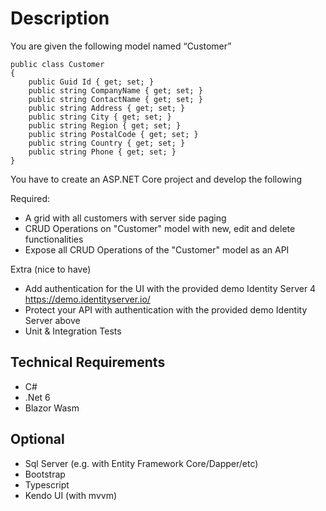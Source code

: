 # Description

You are given the following model named “Customer” 

```
public class Customer
{
	public Guid Id { get; set; }
	public string CompanyName { get; set; }
	public string ContactName { get; set; }
	public string Address { get; set; }
	public string City { get; set; }
	public string Region { get; set; }
	public string PostalCode { get; set; }
	public string Country { get; set; }
	public string Phone { get; set; }
}
```

You have to create an ASP.NET Core project and develop the following

Required: 
- A grid with all customers with server side paging
- CRUD Operations on "Customer" model with new, edit and delete functionalities
- Expose all CRUD Operations of the "Customer" model as an API 

Extra (nice to have)
- Add authentication for the UI with the provided demo Identity Server 4 https://demo.identityserver.io/
- Protect your API with authentication with the provided demo Identity Server above
- Unit & Integration Tests

## Technical Requirements 

- C#
- .Net 6
- Blazor Wasm

## Optional
- Sql Server (e.g. with Entity Framework Core/Dapper/etc)
- Bootstrap
- Typescript
- Kendo UI (with mvvm)

